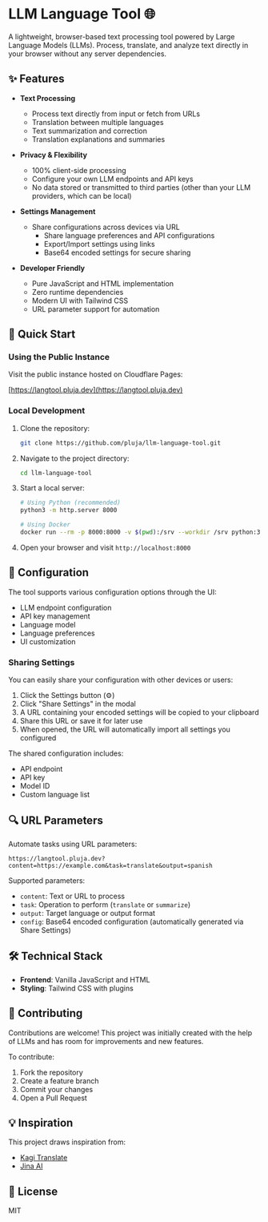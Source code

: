 # LLM Language Tool 🌐

A lightweight, browser-based text processing tool powered by Large Language Models (LLMs). Process, translate, and analyze text directly in your browser without any server dependencies.

## ✨ Features

- **Text Processing**
  - Process text directly from input or fetch from URLs
  - Translation between multiple languages
  - Text summarization and correction
  - Translation explanations and summaries

- **Privacy & Flexibility**
  - 100% client-side processing
  - Configure your own LLM endpoints and API keys
  - No data stored or transmitted to third parties (other than your LLM providers, which can be local)

- **Settings Management**
  - Share configurations across devices via URL
    - Share language preferences and API configurations
    - Export/Import settings using links
    - Base64 encoded settings for secure sharing

- **Developer Friendly**
  - Pure JavaScript and HTML implementation
  - Zero runtime dependencies
  - Modern UI with Tailwind CSS
  - URL parameter support for automation

## 🚀 Quick Start

### Using the Public Instance

Visit the  public instance hosted on Cloudflare Pages:

[https://langtool.pluja.dev](https://langtool.pluja.dev)

### Local Development

1. Clone the repository:
   ```bash
   git clone https://github.com/pluja/llm-language-tool.git
   ```

2. Navigate to the project directory:
   ```bash
   cd llm-language-tool
   ```

3. Start a local server:
   ```bash
   # Using Python (recommended)
   python3 -m http.server 8000

   # Using Docker
   docker run --rm -p 8000:8000 -v $(pwd):/srv --workdir /srv python:3-alpine python -m http.server 8000 --bind 0.0.0.0
   ```

4. Open your browser and visit `http://localhost:8000`

## 🔧 Configuration

The tool supports various configuration options through the UI:
- LLM endpoint configuration
- API key management
- Language model
- Language preferences
- UI customization

### Sharing Settings

You can easily share your configuration with other devices or users:

1. Click the Settings button (⚙️)
2. Click "Share Settings" in the modal
3. A URL containing your encoded settings will be copied to your clipboard
4. Share this URL or save it for later use
5. When opened, the URL will automatically import all settings you configured

The shared configuration includes:
- API endpoint
- API key
- Model ID
- Custom language list

## 🔍 URL Parameters

Automate tasks using URL parameters:

```
https://langtool.pluja.dev?content=https://example.com&task=translate&output=spanish
```

Supported parameters:
- `content`: Text or URL to process
- `task`: Operation to perform (`translate` or `summarize`)
- `output`: Target language or output format
- `config`: Base64 encoded configuration (automatically generated via Share Settings)

## 🛠️ Technical Stack

- **Frontend**: Vanilla JavaScript and HTML
- **Styling**: Tailwind CSS with plugins

## 👥 Contributing

Contributions are welcome! This project was initially created with the help of LLMs and has room for improvements and new features.

To contribute:
1. Fork the repository
2. Create a feature branch
3. Commit your changes
4. Open a Pull Request

## 💡 Inspiration

This project draws inspiration from:
- [Kagi Translate](https://translate.kagi.com)
- [Jina AI](https://r.jina.ai)

## 📄 License

MIT
